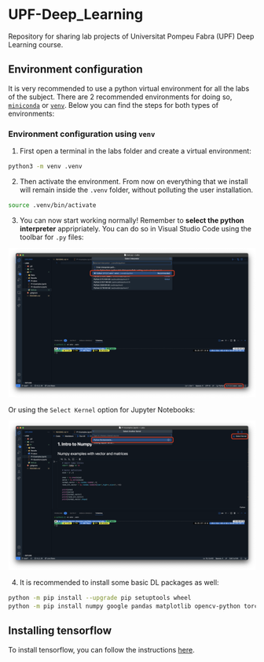 # UPF-Deep_Learning
Repository for sharing lab projects of Universitat Pompeu Fabra (UPF) Deep Learning course.

## Environment configuration

It is very recommended to use a python virtual environment for all the labs of the subject. There are 2 recommended environments for doing so, [`miniconda`](https://docs.conda.io/en/latest/miniconda.html#) or [`venv`](https://docs.python.org/3/library/venv.html). Below you can find the steps for both types of environments:

### Environment configuration using `venv`

1. First open a terminal in the labs folder and create a virtual environment:

```bash
python3 -m venv .venv
```

2. Then activate the environment. From now on everything that we install will remain inside the `.venv` folder, without polluting the user installation.

```bash
source .venv/bin/activate
```

3. You can now start working normally! Remember to **select the python interpreter** appripriately. You can do so in Visual Studio Code using the toolbar for `.py` files:

![](assets/Screenshot%202023-04-20%20at%2013.51.38.png)

Or using the `Select Kernel` option for Jupyter Notebooks:

![](assets/Screenshot%202023-04-20%20at%2013.52.49.png)

4. It is recommended to install some basic DL packages as well:

```bash
python -m pip install --upgrade pip setuptools wheel
python -m pip install numpy google pandas matplotlib opencv-python torch
```

## Installing tensorflow

To install tensorflow, you can follow the instructions [here](https://www.tensorflow.org/install/pip#step-by-step_instructions).





